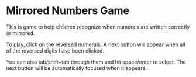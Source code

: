 # Mirrored Numbers Game
This is game to help children recognize when numerals are written correctly or mirrored.

To play, click on the reversed numerals. A next button will appear when all of the reversed digits have been clicked.

You can also tab/shift+tab through them and hit space/enter to select. The next button will be automatically focused when it appears.
